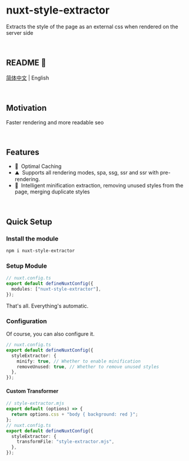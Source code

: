 # nuxt-style-extractor

Extracts the style of the page as an external css when rendered on the server
side

<br />

## README 🦉

[简体中文](./README_CN.md) | English

<br />

## Motivation

Faster rendering and more readable seo

<br />

## Features

<!-- Highlight some of the features your module provide here -->

- 🚠 &nbsp;Optimal Caching
- ⛰ &nbsp;Supports all rendering modes, spa, ssg, ssr and ssr with
  pre-rendering.
- 🌲 &nbsp;Intelligent minification extraction, removing unused styles from the
  page, merging duplicate styles

<br />

## Quick Setup

### Install the module

```bash
npm i nuxt-style-extractor
```

### Setup Module

```ts
// nuxt.config.ts
export default defineNuxtConfig({
  modules: ["nuxt-style-extractor"],
});
```

That's all. Everything's automatic.

### Configuration

Of course, you can also configure it.

```ts
// nuxt.config.ts
export default defineNuxtConfig({
  styleExtractor: {
    minify: true, // Whether to enable minification
    removeUnused: true, // Whether to remove unused styles
  },
});
```

#### Custom Transformer

```ts
// style-extractor.mjs
export default (options) => {
  return options.css + "body { background: red }";
};
// nuxt.config.ts
export default defineNuxtConfig({
  styleExtractor: {
    transformFile: "style-extractor.mjs",
  },
});
```
